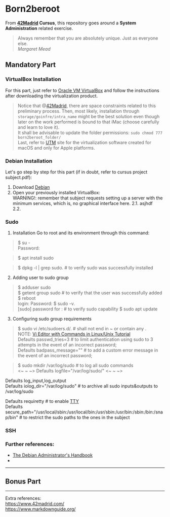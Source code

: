 # Born2beroot
From **[42Madrid](https://www.42madrid.com/) Cursus**, this repository goes around a __System Administration__ related exercise.

> Always remember that you are absolutely unique. Just as everyone else.  
*Margaret Mead*

## Mandatory Part 
### VirtualBox Installation
For this part, just refer to [Oracle VM VirtualBox](https://www.virtualbox.org/) and follow the instructions after downloading the virtualization product.
> Notice that @[42Madrid](https://www.42madrid.com/), there are space constraints related to this preliminary process. Then, most likely, installation through `storage/goinfre/intra_name` might be the best solution even though later on the work performed is bound to that iMac (choose carefully and learn to love it).  
> It shall be advisable to update the folder permissions: `sudo chmod 777 born2beroot_folder/`  
> Last, refer to [UTM](http://www.getutm.app) site for the virtualization software created for macOS and only for Apple platforms.

### Debian Installation
Let's go step by step for this part (if in doubt, refer to cursus project subject.pdf):
1. Download [Debian](https://www.debian.org/)
2. Open your previously installed VirtualBox:  
WARNING!: remember that subject requests setting up a server with the minimum services, which is, no graphical interface here.
    2.1. asjhdf  
    2.2.

### Sudo
1. Installation
Go to root and its environment through this command:
> $ su -  
> Password:

> $ apt install sudo

> $ dpkg -l | grep sudo. # to verify sudo was successfully installed

2. Adding user to sudo group
> $ adduser <username> sudo  
> $ getent group sudo  # to verify that the user was successfully added  
> $ reboot   
login:
Password:
> $ sudo -v.  
> [sudo] password for <username>:  # to verify sudo capability 
> $ sudo apt update   

3. Configuring sudo group requirements
> $ sudo vi /etc/sudoers.d/<filename>.  # <filename> shall not end in ~ or contain any .   
NOTE: [Vi Editor with Commands in Linux/Unix Tutorial](https://www.guru99.com/the-vi-editor.html)  
Defaults        passwd_tries=3                            # to limit authentication using sudo to 3 attempts in the event of an incorrect password;  
Defaults        badpass_message="<custom-error-message>"  # to add a custom error message in the event of an incorrect password;  

> $ sudo mkdir /var/log/sudo    # to log all sudo commands   
<~ ~ ~>
Defaults        logfile="/var/log/sudo/<filename>"
<~ ~ ~>

Defaults        log_input,log_output   
Defaults        iolog_dir="/var/log/sudo"                 # to archive all sudo inputs&outputs to /var/log/sudo

Defaults        requiretty                                # to enable [TTY](https://manpages.debian.org/bullseye-backports/manpages-es/tty.1.es.html)  
Defaults        secure_path="/usr/local/sbin:/usr/local/bin:/usr/sbin:/usr/bin:/sbin:/bin:/snap/bin"  # to restrict the sudo paths to the ones in the subject   
    

### SSH

    


### Further references:
- [The Debian Administrator's Handbook](https://www.debian.org/doc/manuals/debian-handbook/case-study.en.html)
- 
___

## Bonus Part



----
Extra references:  
<https://www.42madrid.com/>  
<https://www.markdownguide.org/>

